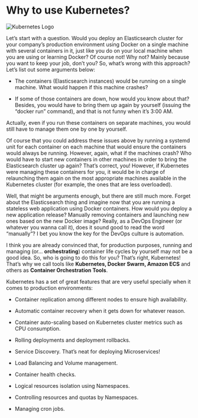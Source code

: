 # Why to use Kubernetes?

![Kubernetes Logo](https://cdn-images-1.medium.com/max/2000/1*d9MXw4wPVrLXhgG6eaP-pg.png)


Let’s start with a question. Would you deploy an Elasticsearch cluster for your company’s production environment using Docker on a single machine with several containers in it, just like you do on your local machine when you are using or learning Docker? Of course not! Why not? Mainly because you want to keep your job, don’t you? So, what’s wrong with this approach? Let’s list out some arguments below:

* The containers (Elasticsearch instances) would be running on a single machine. What would happen if this machine crashes?

* If some of those containers are down, how would you know about that? Besides, you would have to bring them up again by yourself (issuing the “docker run” command), and that is not funny when it’s 3:00 AM.

Actually, even if you run these containers on separate machines, you would still have to manage them one by one by yourself.

Of course that you could address these issues above by running a systemd unit for each container on each machine that would ensure the containers would always be running. However, again, what if the machines crash? Who would have to start new containers in other machines in order to bring the Elasticsearch cluster up again? That’s correct, you! However, if Kubernetes were managing these containers for you, it would be in charge of relaunching them again on the most appropriate machines available in the Kubernetes cluster (for example, the ones that are less overloaded).

Well, that might be arguments enough, but there are still much more. Forget about the Elasticsearch thing and imagine now that you are running a stateless web application using Docker containers. How would you deploy a new application release? Manually removing containers and launching new ones based on the new Docker image? Really, as a DevOps Engineer (or whatever you wanna call it), does it sound good to read the word “manually”? I bet you know the key for the DevOps culture is automation.

I think you are already convinced that, for production purposes, running and managing (or… **orchestrating**) container life cycles by yourself may not be a good idea. So, who is going to do this for you? That’s right, Kubernetes! That’s why we call tools like **Kubernetes, Docker Swarm, Amazon ECS** and others as **Container Orchestration Tools**.

Kubernetes has a set of great features that are very useful specially when it comes to production environments:

* Container replication among different nodes to ensure high availability.

* Automatic container recovery when it gets down for whatever reason.

* Container auto-scaling based on Kubernetes cluster metrics such as CPU consumption.

* Rolling deployments and deployment rollbacks.

* Service Discovery. That’s neat for deploying Microservices!

* Load Balancing and Volume management.

* Container health checks.

* Logical resources isolation using Namespaces.

* Controlling resources and quotas by Namespaces.

* Managing cron jobs.
